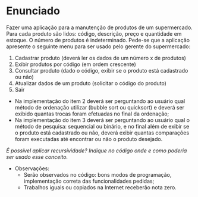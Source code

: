 # Enunciado

Fazer uma aplicação para a manutenção de produtos de um supermercado. Para cada produto são lidos: código, descrição, preço e quantidade em estoque. O número de produtos é indeterminado. Pede-se que a aplicação apresente o seguinte menu para ser usado pelo gerente do supermercado:

1. Cadastrar produto (deverá ler os dados de um número x de produtos)
2. Exibir produtos por código (em ordem crescente)
3. Consultar produto (dado o código, exibir se o produto está cadastrado ou não)
4. Atualizar dados de um produto (solicitar o código do produto)
5. Sair

- Na implementação do item 2 deverá ser perguntando ao usuário qual método de ordenação utilizar (bubble sort ou quicksort) e deverá ser exibido quantas trocas foram efetuadas no final da ordenação;
- Na implementação do item 3 deverá ser perguntando ao usuário qual o método de pesquisa: sequencial ou binário, e no final além de exibir se o produto está cadastrado ou não, deverá exibir quantas comparações foram executadas até encontrar ou não o produto
desejado.

*É possível aplicar recursividade? Indique no código onde e como poderia ser usado esse conceito.*

- Observações:
	- Serão observados no código: bons modos de programação, implementação correta das funcionalidades pedidas;
	- Trabalhos iguais ou copiados na Internet receberão nota zero.

